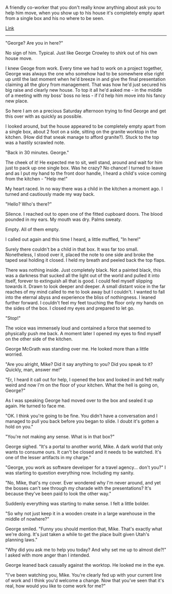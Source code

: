 A friendly co-worker that you don't really know anything about ask you to help him move, when you show up to his house it's completely empty apart from a single box and his no where to be seen.

[Link](https://www.reddit.com/r/WritingPrompts/comments/5xn2ht/wp_a_friendly_coworker_that_you_dont_really_know/)

---

"George? Are you in here?" 

No sign of him. Typical. Just like George Crowley to shirk out of his own house move. 

I knew Geoge from work. Every time we had to work on a project together, George was always the one who somehow had to be somewhere else right up until the last moment when he'd breeze in and give the final presentation claiming all the glory from management. That was how he'd just secured his big raise and clearly new house. To top it all he'd asked me - in the middle of a meeting with my boss' boss no less - if I'd help him move into his fancy new place. 

So here I am on a precious Saturday afternoon trying to find George and get this over with as quickly as possible.

I looked around, but the house appeared to be completely empty apart from a single box, about 2 foot on a side, sitting on the granite worktop in the kitchen. (How did that sneak manage to afford granite?). Stuck to the top was a hastily scrawled note.

"Back in 30 minutes. George."

The cheek of it! He expected me to sit, well stand, around and wait for him just to pack up one single box. Was he crazy? No chance! I turned to leave and as I put my hand to the front door handle, I heard a child's voice coming from the kitchen - "Help me!"

My heart raced. In no way there was a child in the kitchen a moment ago. I turned and cautiously made my way back. 

"Hello? Who's there?"

Silence. I reached out to open one of the fitted cupboard doors. The blood pounded in my ears. My mouth was dry. Palms sweaty. 

Empty. All of them empty.

I called out again and this time I heard, a little muffled, "In here!"

Surely there couldn't be a child in that box. It was far too small. Nonetheless, I stood over it, placed the note to one side and broke the taped seal holding it closed. I held my breath and peeled back the top flaps. 

There was nothing inside. Just completely black. Not a painted black, this was a darkness that sucked all the light out of the world and pulled it into itself, forever to extinguish all that is good. I could feel myself slipping towards it. Drawn to look deeper and deeper. A small distant voice in the far reaches of my mind called to me to look away but I couldn't. I wanted to fall into the eternal abyss and experience the bliss of nothingness. I leaned further forward. I couldn't feel my feet touching the floor only my hands on the sides of the box. I closed my eyes and prepared to let go.

"Stop!" 

The voice was immensely loud and contained a force that seemed to physically push me back. A moment later I opened my eyes to find myself on the other side of the kitchen.

George McGrath was standing over me. He looked more than a little worried. 

"Are you alright, Mike? Did it say anything to you? Did you speak to it? Quickly, man, answer me!"

"Er, I heard it call out for help, I opened the box and looked in and felt really weird and now I'm on the floor of your kitchen. What the hell is going on, George?"

As I was speaking George had moved over to the box and sealed it up again. He turned to face me.

"OK. I think you're going to be fine. You didn't have a conversation and I managed to pull you back before you began to slide. I doubt it's gotten a hold on you."

"You're not making any sense. What is in that box?"

George sighed. "It's a portal to another world, Mike. A dark world that only wants to consume ours. It can't be closed and it needs to be watched. It's one of the lesser artifacts in my charge."

"George, you work as software developer for a travel agency... don't you?" I was starting to question everything now. Including my sanity.

"No, Mike, that's my cover. Ever wondered why I'm never around, and yet the bosses can't see through my charade with the presentations? It's because they've been paid to look the other way."

Suddenly everything was starting to make sense. I felt a little bolder.

"So why not just keep it in a wooden create in a large warehouse in the middle of nowhere?"

George smiled. "Funny you should mention that, Mike. That's exactly what we're doing. It's just taken a while to get the place built given Utah's planning laws."

"Why did you ask me to help you today? And why set me up to almost die?!" I asked with more anger than I intended.

George leaned back casually against the worktop. He looked me in the eye.

"I've been watching you, Mike. You're clearly fed up with your current line of work and I think you'd welcome a change. Now that you've seen that it's real, how would you like to come work for me?"
